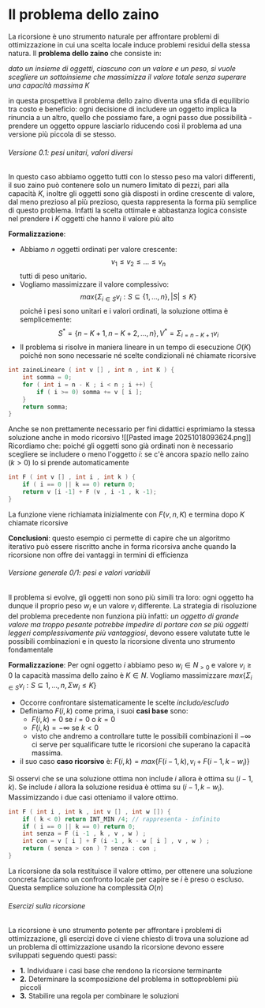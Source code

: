 
# Il problema dello zaino

La ricorsione è uno strumento naturale per affrontare problemi di ottimizzazione in cui una scelta locale induce problemi residui della stessa natura. Il **problema dello zaino** che consiste in:

*dato un insieme di oggetti, ciascuno con un valore e un peso, si vuole scegliere un sottoinsieme che massimizza il valore totale senza superare una capacità massima $K$*

in questa prospettiva il problema dello zaino diventa una sfida di equilibrio tra costo e beneficio: ogni decisione di includere un oggetto implica la rinuncia a un altro, quello che possiamo fare, a ogni passo due possibilità - prendere un oggetto oppure lasciarlo riducendo così il problema ad una versione più piccola di se stesso.


###### Versione 0.1: pesi unitari, valori diversi
In questo caso abbiamo oggetto tutti con lo stesso peso ma valori differenti, il suo zaino può contenere solo un numero limitato di pezzi, pari alla capacità $K$, inoltre gli oggetti sono già disposti in ordine crescente di valore, dal meno prezioso al più prezioso, questa rappresenta la forma più semplice di questo problema. Infatti la scelta ottimale e abbastanza logica consiste nel prendere i $K$ oggetti che hanno il valore più alto

**Formalizzazione**: 
- Abbiamo $n$ oggetti ordinati per valore crescente: $$v_1 \le v_2 \le \dots \le v_n$$ tutti di peso unitario. 
- Vogliamo massimizzare il valore complessivo: $$max\{\Sigma_{i \in S} v_i: S ⊆ \{1,\dots,n\}, |S| \le K\}$$ poiché i pesi sono unitari e i valori ordinati, la soluzione ottima è semplicemente: $$S^* = \{n-K+1, n-K+2, \dots, n\}, V^* = \Sigma_{i=n-K+1}v_i$$
- Il problema si risolve in maniera lineare in un tempo di esecuzione $O(K)$ poiché non sono necessarie né scelte condizionali né chiamate ricorsive
  
```C++
int zainoLineare ( int v [] , int n , int K ) { 
	int somma = 0; 
	for ( int i = n - K ; i < n ; i ++) { 
		if ( i >= 0) somma += v [ i ]; 
	} 
	return somma;
}
```

Anche se non prettamente necessario per fini didattici esprimiamo la stessa soluzione anche in modo ricorsivo ![[Pasted image 20251018093624.png]]
Ricordiamo che: poiché gli oggetti sono già ordinati non è necessario scegliere se includere o meno l'oggetto $i$: se c'è ancora spazio nello zaino ($k>0$) lo si prende automaticamente

```C++
int F ( int v [] , int i , int k ) { 
	if ( i == 0 || k == 0) return 0; 
	return v [i -1] + F (v , i -1 , k -1);
}
```

La funzione viene richiamata inizialmente con $F(v,n,K)$ e termina dopo $K$ chiamate ricorsive

**Conclusioni**: questo esempio ci permette di capire che un algoritmo iterativo può essere riscritto anche in forma ricorsiva anche quando la ricorsione non offre dei vantaggi in termini di efficienza

###### Versione generale 0/1: pesi e valori variabili
Il problema si evolve, gli oggetti non sono più simili tra loro: ogni oggetto ha dunque il proprio peso $w_i$ e un valore $v_i$ differente. La strategia di risoluzione del problema precedente non funziona più infatti: *un oggetto di grande valore ma troppo pesante potrebbe impedire di portare con se più oggetti leggeri complessivamente più vantaggiosi*,  devono essere valutate tutte le possibili combinazioni e in questo la ricorsione diventa uno strumento fondamentale

**Formalizzazione**: Per ogni oggetto $i$ abbiamo peso $w_i \in N_{>0}$ e valore $v_i \ge 0$ la capacità massima dello zaino è $K \in N$. Vogliamo massimizzare $max\{\Sigma_{i \in S}v_i : S ⊆ {1,\dots,n}, \Sigma w_i \le K\}$ 
- Occorre confrontare sistematicamente le scelte *includo/escludo* 
- Definiamo $F(i,k)$ come prima, i suoi **casi base** sono:
	- $F(i,k) = 0$ se $i=0$ o $k = 0$
	- $F(i, k) = -\infty$ se $k<0$
	- visto che andremo a controllare tutte le possibili combinazioni il $-\infty$ ci serve per squalificare tutte le ricorsioni che superano la capacità massima.
- il suo caso **caso ricorsivo** è: $F(i,k) = max\{F(i-1,k), v_i+F(i-1, k-w_i)\}$

Si osservi che se una soluzione ottima non include $i$ allora è ottima su $(i-1, k)$. Se include $i$ allora la soluzione residua è ottima su $(i-1, k-w_i)$. Massimizzando i due casi otteniamo il valore ottimo.
```C++
int F ( int i , int k , int v [] , int w []) { 
	if ( k < 0) return INT_MIN /4; // rappresenta - infinito 
	if ( i == 0 || k == 0) return 0;
	int senza = F (i -1 , k , v , w ) ; 
	int con = v [ i ] + F (i -1 , k - w [ i ] , v , w ) ; 
	return ( senza > con ) ? senza : con ; 
}
```

La ricorsione da sola restituisce il valore ottimo, per ottenere una soluzione concreta facciamo un confronto locale per capire se $i$ è preso o escluso. Questa semplice soluzione ha complessità $O(n)$ 

###### Esercizi sulla ricorsione
La ricorsione è uno strumento potente per affrontare i problemi di ottimizzazione, gli esercizi dove ci viene chiesto di trova una soluzione ad un problema di ottimizzazione usando la ricorsione devono essere sviluppati seguendo questi passi:
 - **1.** Individuare i casi base che rendono la ricorsione terminante
 - **2.** Determinare la scomposizione del problema in sottoproblemi più piccoli
 - **3.** Stabilire una regola per combinare le soluzioni